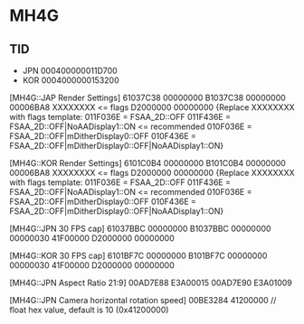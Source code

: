 # MH4G
## TID
- JPN 000400000011D700 
- KOR 0004000000153200

[MH4G::JAP Render Settings]
61037C38 00000000
B1037C38 00000000
00006BA8 XXXXXXXX <= flags
D2000000 00000000
{Replace XXXXXXXX with flags template:
011F036E = FSAA_2D::OFF
011F436E = FSAA_2D::OFF|NoAADisplay1::ON <= recommended
010F036E = FSAA_2D::OFF|mDitherDisplay0::OFF
010F436E = FSAA_2D::OFF|mDitherDisplay0::OFF|NoAADisplay1::ON}

[MH4G::KOR Render Settings]
6101C0B4 00000000
B101C0B4 00000000
00006BA8 XXXXXXXX <= flags
D2000000 00000000
{Replace XXXXXXXX with flags template:
011F036E = FSAA_2D::OFF
011F436E = FSAA_2D::OFF|NoAADisplay1::ON <= recommended
010F036E = FSAA_2D::OFF|mDitherDisplay0::OFF
010F436E = FSAA_2D::OFF|mDitherDisplay0::OFF|NoAADisplay1::ON}

[MH4G::JPN 30 FPS cap]
61037BBC 00000000
B1037BBC 00000000
00000030 41F00000
D2000000 00000000

[MH4G::KOR 30 FPS cap]
6101BF7C 00000000
B101BF7C 00000000
00000030 41F00000
D2000000 00000000

[MH4G::JPN Aspect Ratio 21:9]
00AD7E88 E3A00015
00AD7E90 E3A01009

[MH4G::JPN Camera horizontal rotation speed]
00BE3284 41200000 // float hex value, default is 10 (0x41200000)